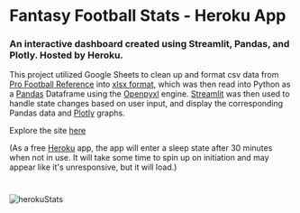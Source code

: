 # Fantasy Football Stats - Heroku App
### An interactive dashboard created using Streamlit, Pandas, and Plotly. Hosted by Heroku.

This project utilized Google Sheets to clean up and format csv data from [Pro Football Reference](https://www.pro-football-reference.com/) into [xlsx format](nfl_stats_fp.xlsx), which was then read into Python as a [Pandas](https://pandas.pydata.org/) Dataframe using the [Openpyxl](https://openpyxl.readthedocs.io/en/stable/) engine. [Streamlit](https://streamlit.io/) was then used to handle state changes based on user input, and display the corresponding Pandas data and [Plotly](https://plotly.com/python/) graphs.

Explore the site [here](https://statsfantasyfootball.herokuapp.com/)

(As a free [Heroku](https://www.heroku.com/home) app, the app will enter a sleep state after 30 minutes when not in use. It will take some time to spin up on initiation and may appear like it's unresponsive, but it will load.)
#
![herokuStats](https://user-images.githubusercontent.com/31321037/174680455-7148fc91-ee08-4eee-ad20-df5af934033f.png)
